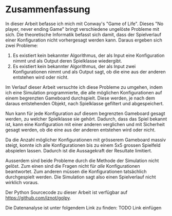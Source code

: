 # Zusammenfassung

In dieser Arbeit befasse ich mich mit Conway's "Game of Life". Dieses "No player, never ending Game" bringt verschiedene ungelöste Probleme mit sich. Die theoretische Informatik befasst sich damit, dass der Spielverlauf einer Konfiguration nicht vorhergesagt werden kann. Daraus ergeben sich zwei Probleme: 

1. Es existiert kein bekannter Algorithmus, der als Input eine Konfiguration nimmt und als Output deren Spielklasse wiedergibt.
1. Es existiert kein bekannter Algorithmus, der als Input zwei Konfigurationen nimmt und als Output sagt, ob die eine aus der anderen entstehen wird oder nicht.

<!-- QUESTION: Was ist genau ein Algorithmus? Ist das Durchspielen kein Algo? Falls ja würde ich sagen: "... ausser das Spiel zu spielen.-->

Im Verlauf dieser Arbeit versuchte ich diese Probleme zu umgehen, indem ich eine Simulation programmierte, die alle möglichen Konfigurationen auf einem begrenzten Gameboard durchspielt. Diese werden, je nach dem daraus entstehenden Objekt, nach Spielklasse gefiltert und abgespeichert.

Nun kann für jede Konfiguration auf diesem begrenzten Gameboard gesagt werden, zu welcher Spielklasse sie gehört. Dadurch, dass das Spiel bekannt ist, kann eine Konfiguration mit einer anderen verglichen und mit Sicherheit gesagt werden, ob die eine aus der anderen entstehen wird oder nicht. 

Da die Anzahl möglicher Konfigurationen mit grösserem Gameboard massiv steigt, konnte ich alle Konfigurationen bis zu einem 5x5 grossen Spielfeld abspielen lassen. Dadurch ist die Aussagekraft der Resultate limitiert. 

Ausserdem sind beide Probleme durch die Methode der Simulation nicht gelöst. Zum einen sind die Fragen nicht für *alle* Konfigurationen beantwortet. Zum anderen müssen die Konfigurationen tatsächlich durchgespielt werden. Die Simulation sagt also einen Spielverlauf nicht wirklich voraus. 

Der Python Sourcecode zu dieser Arbeit ist verfügbar auf <https://github.com/iznot/golpy>.

Die Datenanalyse ist unter folgendem Link zu finden:
TODO Link einfügen

